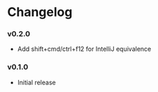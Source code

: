 # Changelog
### v0.2.0

- Add shift+cmd/ctrl+f12 for IntelliJ equivalence

### v0.1.0

- Initial release

